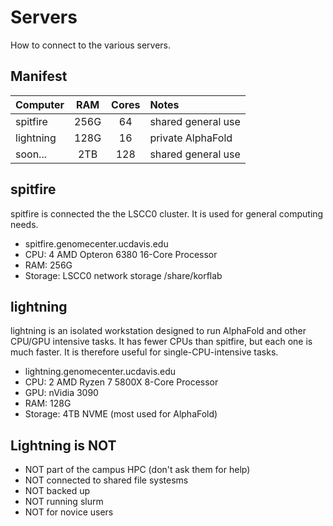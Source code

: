 Servers
=======

How to connect to the various servers.


Manifest
--------

| Computer  | RAM  | Cores | Notes
|:----------|:----:|:-----:|:-------------------
| spitfire  | 256G |   64  | shared general use
| lightning | 128G |   16  | private AlphaFold
| soon...   | 2TB  |  128  | shared general use


spitfire
--------

spitfire is connected the the LSCC0 cluster. It is used for general computing
needs.

+ spitfire.genomecenter.ucdavis.edu
+ CPU: 4 AMD Opteron 6380 16-Core Processor
+ RAM: 256G
+ Storage: LSCC0 network storage /share/korflab


lightning
---------

lightning is an isolated workstation designed to run AlphaFold and other
CPU/GPU intensive tasks. It has fewer CPUs than spitfire, but each one is much
faster. It is therefore useful for single-CPU-intensive tasks.

+ lightning.genomecenter.ucdavis.edu
+ CPU: 2 AMD Ryzen 7 5800X 8-Core Processor
+ GPU: nVidia 3090
+ RAM: 128G
+ Storage: 4TB NVME (most used for AlphaFold)

## Lightning is NOT ##

+ NOT part of the campus HPC (don't ask them for help)
+ NOT connected to shared file systesms
+ NOT backed up
+ NOT running slurm
+ NOT for novice users

